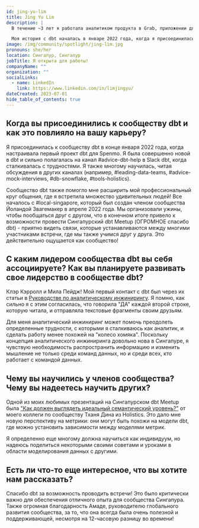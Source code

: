 ```yaml
---
id: jing-yu-lim
title: Jing Yu Lim
description: |
  В течение ~3 лет я работала аналитиком продукта в Grab, приложении для вызова такси и доставки еды в Юго-Восточной Азии, прежде чем перейти на должность аналитического инженера в Spenmo, стартапе в сфере B2B финтеха. Я присоединилась к технологической компании в качестве аналитика в июне 2023 года, но недавно столкнулась с сокращением штатов. Я также являюсь одним из соорганизаторов <a href="https://www.meetup.com/singapore-dbt-meetup/" title="Singapore dbt Meetup" rel="noopener noreferrer" target="_blank">Сингапурского dbt Meetup</a>!

  Моя история с dbt началась в январе 2022 года, когда я присоединилась к Spenmo, где я самостоятельно изучила dbt, в основном через <a href="https://docs.getdbt.com/docs/introduction" title="dbt's documentation">документацию dbt</a> и <a href="https://www.getdbt.com/community/join-the-community/?utm_medium=internal&utm_source=docs&utm_campaign=q3-2024_dbt-spotlight_aw&utm_content=____&utm_term=all___" title="Slack community" rel="noopener noreferrer" target="_blank">сообщество в Slack</a>. Мы использовали Snowflake в качестве нашего хранилища данных и Holistics для BI. Я говорила о самообслуживании данных и пути Spenmo с dbt на нескольких встречах.
image: /img/community/spotlight/jing-lim.jpg
pronouns: she/her
location: Сингапур, Сингапур
jobTitle: Я открыта для работы!
companyName: ""
organization: ""
socialLinks:
  - name: LinkedIn
    link: https://www.linkedin.com/in/limjingyu/
dateCreated: 2023-07-01
hide_table_of_contents: true
---
```


## Когда вы присоединились к сообществу dbt и как это повлияло на вашу карьеру?

Я присоединилась к сообществу dbt в конце января 2022 года, когда настраивала первый проект dbt для Spenmo. Я была совершенно новой в dbt и сильно полагалась на канал #advice-dbt-help в Slack dbt, когда сталкивалась с трудностями. Я также многому научилась, читая обсуждения в других каналах (например, #leading-data-teams, #advice-mock-interviews, #db-snowflake, #tools-holistics).

Сообщество dbt также помогло мне расширить мой профессиональный круг общения, где я встретила множество удивительных людей! Все началось с #local-singapore, который был создан членом сообщества Йоландой Звагемакер в апреле 2022 года. Мы организовали ужины, чтобы пообщаться друг с другом, что в конечном итоге привело к возможности провести Сингапурский dbt Meetup (ОГРОМНОЕ спасибо dbt) - приятно видеть связи, которые устанавливаются между многими участниками встречи, где мы также учимся друг у друга. Это действительно ощущается как сообщество!

## С каким лидером сообщества dbt вы себя ассоциируете? Как вы планируете развивать свое лидерство в сообществе dbt?

Клэр Кэрролл и Мила Пейдж! Мой первый контакт с dbt был через их статьи в [Руководстве по аналитическому инжинирингу](https://www.getdbt.com/analytics-engineering/). Я помню, как сильно я с этим согласилась, что говорила "ДА" каждой второй строке, которую читала, и отправляла текстовые фрагменты своим друзьям.

Для меня аналитический инжиниринг может помочь преодолеть определенные трудности, с которыми я сталкиваюсь как аналитик, и сделать работу менее похожей на "колесо хомяка". Поскольку концепция аналитического инжиниринга довольно нова в Сингапуре, я чувствую необходимость распространить информацию и изменить мышление не только среди команд данных, но и среди всех, кто работает с командой данных.

## Чему вы научились у членов сообщества? Чему вы надеетесь научить других?

Одной из моих любимых презентаций на Сингапурском dbt Meetup была ["Как должен выглядеть идеальный семантический уровень?"](https://docs.google.com/presentation/d/1t1ts04b7qA-BVlV3qbNZ4fI-MSZn0iL6_FhsaWhJk_0/edit?usp=sharing) от моего коллеги по сообществу Тханя Дина из Holistics. Это дало мне новую перспективу на метрики: они могут быть похожи на модели dbt, где можно установить зависимости между моделями метрик.

Я определенно еще многому должна научиться как индивидуум, но надеюсь поделиться некоторыми своими советами и уроками в области моделирования данных с другими.

## Есть ли что-то еще интересное, что вы хотите нам рассказать?

Спасибо dbt за возможность проводить встречи! Это было критически важно для обеспечения отличного опыта для сообщества Сингапура. Также огромная благодарность Амаде, руководителю глобального развития сообщества, за то, что она всегда была очень полезной и поддерживающей, несмотря на 12-часовую разницу во времени!